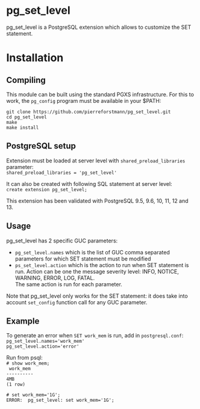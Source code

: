 # pg_set_level
pg_set_level is a PostgreSQL extension which allows to customize the SET statement.

# Installation
## Compiling

This module can be built using the standard PGXS infrastructure. For this to work, the `pg_config` program must be available in your $PATH:
  
`git clone https://github.com/pierreforstmann/pg_set_level.git` <br>
`cd pg_set_level` <br>
`make` <br>
`make install` <br>

## PostgreSQL setup

Extension must be loaded at server level with `shared_preload_libraries` parameter: <br> 
`shared_preload_libraries = 'pg_set_level'` <br>

It can also be created with following SQL statement at server level:<br>
`create extension pg_set_level;` <br>

This extension has been validated with PostgreSQL 9.5, 9.6, 10, 11, 12 and 13.

## Usage
pg_set_level has 2 specific GUC parameters:<br>
- `pg_set_level.names` which is the list of GUC comma separated parameters for which SET statement must be modified <br>
- `ps_set_level.action` which is the action to run when SET statement is run. Action can be one the message severity level: INFO, NOTICE, WARNING, ERROR, LOG, FATAL. <br>
The same action is run for each parameter.

Note that pg_set_level only works for the SET statement: it does take into account `set_config` function call for any GUC parameter. <br>

## Example
To generate an error when `SET work_mem` is run, add in `postgresql.conf`: <br>
`pg_set_level.names='work_mem'` <br>
`pg_set_level.action='error'`  <br>

Run from psql:<br>
`# show work_mem;`<br>
` work_mem`<br>
`----------` <br>
` 4MB `<br>
`(1 row)`

`# set work_mem='1G';` <br>
`ERROR:  pg_set_level: set work_mem='1G';` <br>


